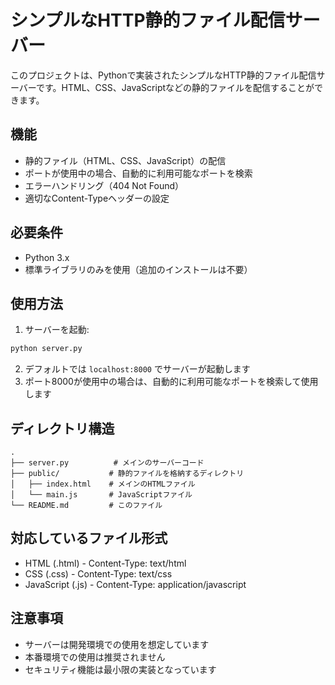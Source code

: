 # シンプルなHTTP静的ファイル配信サーバー

このプロジェクトは、Pythonで実装されたシンプルなHTTP静的ファイル配信サーバーです。HTML、CSS、JavaScriptなどの静的ファイルを配信することができます。

## 機能

- 静的ファイル（HTML、CSS、JavaScript）の配信
- ポートが使用中の場合、自動的に利用可能なポートを検索
- エラーハンドリング（404 Not Found）
- 適切なContent-Typeヘッダーの設定

## 必要条件

- Python 3.x
- 標準ライブラリのみを使用（追加のインストールは不要）

## 使用方法

1. サーバーを起動:
```bash
python server.py
```

2. デフォルトでは `localhost:8000` でサーバーが起動します
3. ポート8000が使用中の場合は、自動的に利用可能なポートを検索して使用します

## ディレクトリ構造

```
.
├── server.py          # メインのサーバーコード
├── public/           # 静的ファイルを格納するディレクトリ
│   ├── index.html    # メインのHTMLファイル
│   └── main.js       # JavaScriptファイル
└── README.md         # このファイル
```

## 対応しているファイル形式

- HTML (.html) - Content-Type: text/html
- CSS (.css) - Content-Type: text/css
- JavaScript (.js) - Content-Type: application/javascript

## 注意事項

- サーバーは開発環境での使用を想定しています
- 本番環境での使用は推奨されません
- セキュリティ機能は最小限の実装となっています 